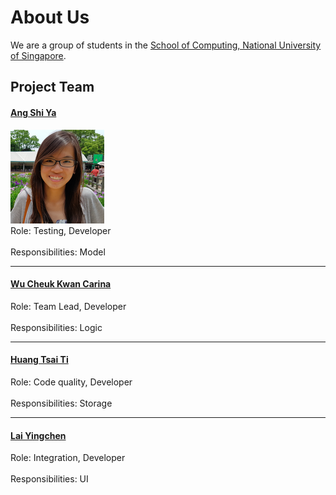 # About Us

We are a group of students in the [School of Computing, National University of Singapore](http://www.comp.nus.edu.sg).

## Project Team

#### [Ang Shi Ya](https://github.com/AngShiYa) <br>
<img src="images/ShiYa.png" width="150"><br>
Role: Testing, Developer <br>  
Responsibilities: Model

-----

#### [Wu Cheuk Kwan Carina](https://github.com/carinackwu)
Role: Team Lead, Developer <br>  
Responsibilities: Logic

-----

#### [Huang Tsai Ti](https://github.com/tyrahuang) 
Role: Code quality, Developer <br>  
Responsibilities: Storage

-----

#### [Lai Yingchen](https://github.com/yingchen0505)
Role: Integration, Developer <br>  
Responsibilities: UI
